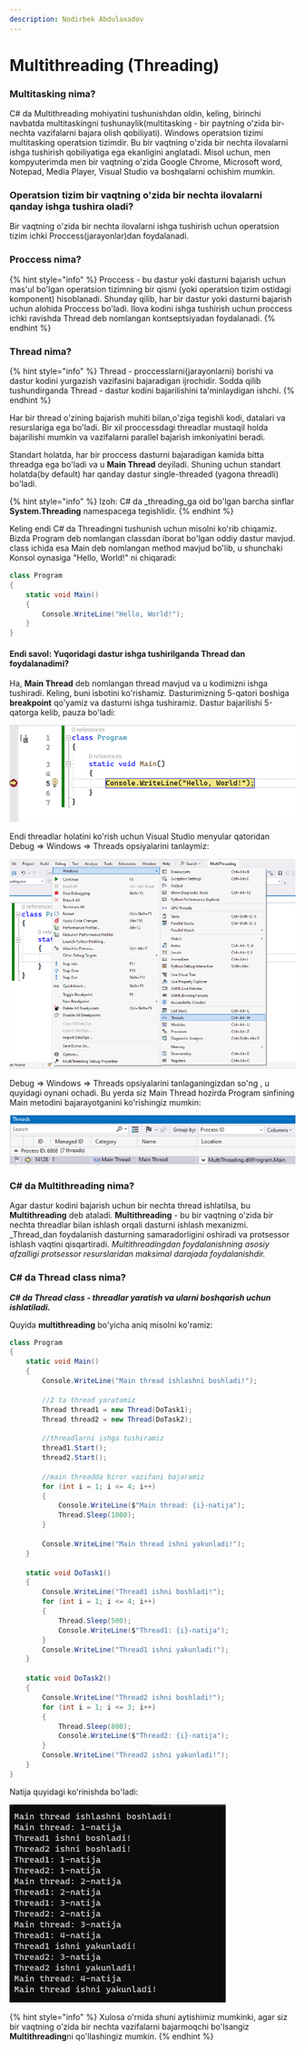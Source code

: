 ```yaml
---
description: Nodirbek Abdulaxadov
---
```


# Multithreading (Threading)

### Multitasking nima?

C# da Multithreading mohiyatini tushunishdan oldin, keling, birinchi navbatda multitaskingni tushunaylik(multitasking - bir paytning o'zida bir-nechta vazifalarni bajara olish qobiliyati). Windows operatsion tizimi multitasking operatsion tizimdir. Bu bir vaqtning o'zida bir nechta ilovalarni ishga tushirish qobiliyatiga ega ekanligini anglatadi. Misol uchun, men kompyuterimda men bir vaqtning o'zida Google Chrome, Microsoft word, Notepad, Media Player, Visual Studio va boshqalarni ochishim mumkin.

### Operatsion tizim bir vaqtning o'zida bir nechta ilovalarni qanday ishga tushira oladi?

Bir vaqtning o'zida bir nechta ilovalarni ishga tushirish uchun operatsion tizim ichki Proccess(jarayonlar)dan foydalanadi.

### Proccess nima?

{% hint style="info" %} Proccess - bu dastur yoki dasturni bajarish uchun mas'ul bo'lgan operatsion tizimning bir qismi (yoki operatsion tizim ostidagi komponent) hisoblanadi. Shunday qilib, har bir dastur yoki dasturni bajarish uchun alohida Proccess bo'ladi. Ilova kodini ishga tushirish uchun proccess ichki ravishda Thread deb nomlangan kontseptsiyadan foydalanadi. {% endhint %}

### Thread nima?

{% hint style="info" %} Thread - proccesslarni(jarayonlarni) borishi va dastur kodini yurgazish vazifasini bajaradigan ijrochidir. Sodda qilib tushundirganda Thread - dastur kodini bajarilishini ta'minlaydigan ishchi. {% endhint %}

Har bir thread o'zining bajarish muhiti bilan,o'ziga tegishli kodi, datalari va resurslariga ega bo'ladi. Bir xil proccessdagi threadlar mustaqil holda bajarilishi mumkin va vazifalarni parallel bajarish imkoniyatini beradi.

Standart holatda, har bir proccess dasturni bajaradigan kamida bitta threadga ega bo'ladi va u **Main Thread** deyiladi. Shuning uchun standart holatda(by default) har qanday dastur single-threaded (yagona threadli) bo'ladi.

{% hint style="info" %} 
Izoh: C# da _threading_ga oid bo'lgan barcha sinflar **System.Threading** namespacega tegishlidir.
{% endhint %}

Keling endi C# da Threadingni tushunish uchun misolni ko'rib chiqamiz. Bizda Program deb nomlangan classdan iborat bo'lgan oddiy dastur mavjud. class ichida esa Main deb nomlangan method mavjud bo'lib, u shunchaki Konsol oynasiga "Hello, World!" ni chiqaradi:

```csharp
class Program
{
    static void Main()
    {
        Console.WriteLine("Hello, World!");
    }
}
```

#### Endi savol: Yuqoridagi dastur ishga tushirilganda Thread dan foydalanadimi?

Ha, **Main Thread** deb nomlangan thread mavjud va u kodimizni ishga tushiradi. Keling, buni isbotini ko'rishamiz. Dasturimizning 5-qatori boshiga **breakpoint** qo'yamiz va dasturni ishga tushiramiz. Dastur bajarilishi 5-qatorga kelib, pauza bo'ladi:

![](<assets/threading1.png>)

Endi threadlar holatini ko'rish uchun Visual Studio menyular qatoridan Debug => Windows => Threads opsiyalarini tanlaymiz:

![](<assets/threading2.png>)

Debug => Windows => Threads opsiyalarini tanlaganingizdan so'ng , u quyidagi oynani ochadi. Bu yerda siz Main Thread hozirda Program sinfining Main metodini bajarayotganini ko'rishingiz mumkin:

![](<assets/threading3.png>)


### C# da Multithreading nima?

Agar dastur kodini bajarish uchun bir nechta thread ishlatilsa, bu **Multithreading** deb ataladi. **Multithreading** - bu bir vaqtning o'zida bir nechta threadlar bilan ishlash orqali dasturni ishlash mexanizmi. _Thread_dan foydalanish dasturning samaradorligini oshiradi va protsessor ishlash vaqtini qisqartiradi. _Multithreadingdan foydalanishning asosiy afzalligi protsessor resurslaridan maksimal darajada foydalanishdir._


### C# da Thread class nima?

_**C# da Thread class - threadlar yaratish va ularni boshqarish uchun ishlatiladi.**_

Quyida **multithreading** bo'yicha aniq misolni ko'ramiz:

```csharp
class Program
{
    static void Main()
    {
        Console.WriteLine("Main thread ishlashni boshladi!");

        //2 ta thread yaratamiz
        Thread thread1 = new Thread(DoTask1);
        Thread thread2 = new Thread(DoTask2);

        //threadlarni ishga tushiramiz
        thread1.Start();
        thread2.Start();

        //main threadda biror vazifani bajaramiz
        for (int i = 1; i <= 4; i++)
        {
            Console.WriteLine($"Main thread: {i}-natija");
            Thread.Sleep(1000);
        }

        Console.WriteLine("Main thread ishni yakunladi!");
    }

    static void DoTask1()
    {
        Console.WriteLine("Thread1 ishni boshladi!");
        for (int i = 1; i <= 4; i++)
        {
            Thread.Sleep(500);
            Console.WriteLine($"Thread1: {i}-natija");
        }
        Console.WriteLine("Thread1 ishni yakunladi!");
    }

    static void DoTask2()
    {
        Console.WriteLine("Thread2 ishni boshladi!");
        for (int i = 1; i <= 3; i++)
        {
            Thread.Sleep(800);
            Console.WriteLine($"Thread2: {i}-natija");
        }
        Console.WriteLine("Thread2 ishni yakunladi!");
    }
}
```

Natija quyidagi ko'rinishda bo'ladi:

![](<assets/threading4.png>)

{% hint style="info" %} 
Xulosa o'rnida shuni aytishimiz mumkinki, agar siz bir vaqtning o'zida bir nechta vazifalarni bajarmoqchi bo'lsangiz **Multithreading**ni qo'llashingiz mumkin.
{% endhint %}
